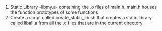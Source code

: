 1. Static Library -libmy.a- containing the .o files of main.h. main.h houses the function prototypes of some functions
2. Create a script called create_static_lib.sh that creates a static library called liball.a from all the .c files that are in the current directory

